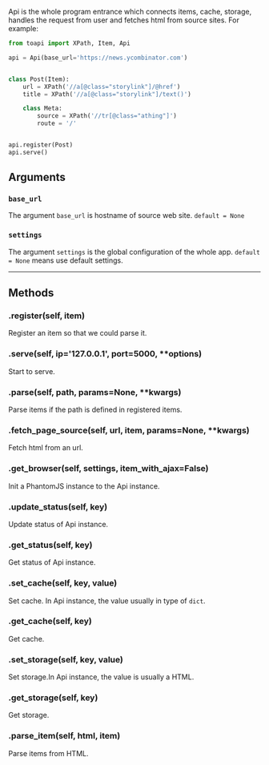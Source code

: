Api is the whole program entrance which connects items, cache, storage, 
handles the request from user and fetches html from source sites. For 
example:

```python
from toapi import XPath, Item, Api

api = Api(base_url='https://news.ycombinator.com')


class Post(Item):
    url = XPath('//a[@class="storylink"]/@href')
    title = XPath('//a[@class="storylink"]/text()')

    class Meta:
        source = XPath('//tr[@class="athing"]')
        route = '/'


api.register(Post)
api.serve()
```

## Arguments

### `base_url`

The argument `base_url` is hostname of source web site. `default = None`

### `settings`

The argument `settings` is the global configuration of the whole app. `default = None` means use default settings.

---

## Methods

### .register(self, item)

Register an item so that we could parse it.


### .serve(self, ip='127.0.0.1', port=5000, **options)

Start to serve.


### .parse(self, path, params=None, **kwargs)

Parse items if the path is defined in registered items.


### .fetch_page_source(self, url, item, params=None, **kwargs)

Fetch html from an url.


### .get_browser(self, settings, item_with_ajax=False)

Init a PhantomJS instance to the Api instance.

### .update_status(self, key)

Update status of Api instance.

### .get_status(self, key)

Get status of Api instance.

### .set_cache(self, key, value)

Set cache. In Api instance, the value usually in type of `dict`.

### .get_cache(self, key)

Get cache.

### .set_storage(self, key, value)

Set storage.In Api instance, the value is usually a HTML.

### .get_storage(self, key)

Get storage.

### .parse_item(self,  html, item)

Parse items from HTML.


